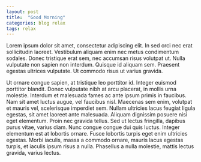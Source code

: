 ```yaml
---
layout: post
title:  "Good Morning"
categories: blog relax
tags: relax
---
```


Lorem ipsum dolor sit amet, consectetur adipiscing elit. In sed orci nec erat sollicitudin laoreet. Vestibulum aliquam enim nec metus condimentum sodales. Donec tristique erat sem, nec accumsan risus volutpat ut. Nulla vulputate non sapien non interdum. Quisque id aliquam sem. Praesent egestas ultrices vulputate. Ut commodo risus ut varius gravida.

Ut ornare congue sapien, at tristique leo porttitor id. Integer euismod porttitor blandit. Donec vulputate nibh at arcu placerat, in mollis urna molestie. Interdum et malesuada fames ac ante ipsum primis in faucibus. Nam sit amet luctus augue, vel faucibus nisl. Maecenas sem enim, volutpat et mauris vel, scelerisque imperdiet sem. Nullam ultricies lacus feugiat ligula egestas, sit amet laoreet ante malesuada. Aliquam dignissim posuere nisi eget elementum. Proin nec gravida tellus. Sed ut lectus fringilla, dapibus purus vitae, varius diam. Nunc congue congue dui quis luctus. Integer elementum est at lobortis ornare. Fusce lobortis turpis eget enim ultricies egestas. Morbi iaculis, massa a commodo ornare, mauris lacus egestas turpis, et iaculis ipsum risus a nulla. Phasellus a nulla molestie, mattis lectus gravida, varius lectus.
